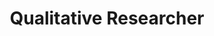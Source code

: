 ---
layout: work-with-us-layout

title: Qualitative Researcher

role: <b> Role </b> <br><br> We are looking for a full-time Social Science Researcher to join our team at Fields of View. You will be required to work with qualitative social data. You must have proficiency in qualitative research methodologies and must also possess a working ability to interpret quantitative data. You will be expected to apply a range of qualitative analytical methods and techniques, including designing of analytical frameworks, executing research projects, analysing and reporting results in various media. <br> <br> We are a multi-disciplinary organisation working in diverse subject matters such as urban planning, energy systems, local governance, climate change, law and justice, housing, etc. Therefore, you must be able to apply research methods in designing studies and analysing data across domain areas. <br> <br> Being a research organisation, we encourage all our researchers to explore new avenues of both research and practice. The candidate will be working in an interdisciplinary team, and has to communicate and work with people from different backgrounds. The ability to simultaneously work on multiple projects and to rapidly switch contexts is non-negotiable. <br> <br> This is a full-time role and will be based in Bangalore, India.

responsibilities: <b> Responsibilities </b> <br> <ul> <li>Undertake secondary data collection using public data sources such as Census of India, World Bank, etc. </li> <li> Execute research projects from start to finish, including collecting, cleaning, processing, analysing and publishing data </li> <li> Independently develop framework of analyses for consolidated primary or secondary data </li> <li> Coordinate with stakeholders for data collection and sharing </li> <li> Communicate research processes and results to audiences from diverse backgrounds </li> <li> Manage projects and team towards the project outcomes </li> <li> Writing up research results in the form of journal articles, conference papers, blogs, or white papers </li> </ul>

skills: <b> Required Skills </b> <br> <ul> <li> A Master’s degree in any of the social sciences, including sociology, economics, anthropology, law, public policy, psychology, statistics or in equivalent fields. </li> <li> Prior experience in field research, either in conducting surveys or ethnographic research </li> <li> Proficiency in qualitative data analysis software such as NVivo, Atlas.ti and data visualisation software such as Tableau or other applications.  </li> <li> Managing databases, cleaning and presenting data in statistical packages of choice. </li> <li> Experience in organising and facilitating Focus Group Discussions (FGDs) </li> <li> Developing and writing case studies </li> <li> Experience in project management and liaising with project partners </li> <li> Simultaneously working on multiple projects </li> <li> Quickly switching contexts </li> <li> Independently planning and managing your work </li> <li> Applying research methods to different subject areas </li> </ul>

additionalSkills: <b> Preferred Skills </b> <ul> <li> Designing primary data collection proposals, including accounting for ethical, privacy and method-specific considerations </li> <li> Proficiency in one or more Indian languages such as Kannada, Tamil, or Hindi </li> <li> Experience in diverse data collection methods such as games, oral histories, online surveys, social media, etc. </li> <li> Experience working with government stakeholders </li> <li> Ability to interpret quantitative data and identify emerging trends for analysis </li> </ul>

whyWorkForFov: <b>Why Work at Fields of View</b> <br> <ul> <li> We pride ourselves in building a collaborative and open environment around our work in building tools for inclusive public policy. This is your chance to become an addition to our coveted multidisciplinary team, that houses individuals from different backgrounds scaling from Journalism to Game Design to Law. </li> <li> We have collaborations with Indian and international universities, and you get access to cutting edge research in data and policy. </li> <li> Depending on your interest, you will contribute to research papers that will be published in major journals. </li> <li> Your work will contribute to real-world applications in addressing social problems. </li> <li> High levels of ownership as part of a small, growing team. </li> <li> We have a generous leave and work-from-home policy and are committed to building an organisational culture of collaboration and trust. </li> <li> We are a non-profit organisation and an equal opportunity employer. We are committed to a safe and vibrant workplace, and highly encourage applications from people from diverse caste, gender, ethnic and religious identities. </li> </ul>

applicationProcess: <b> How To Apply </b> <br><br> If this sounds interesting or exciting to you, please write to work@fieldsofview.in with your CV, a writing sample and a thoughtful cover letter stating why you want to work with us in this role. <br><br> <b> Application Process </b> <br><ol> <li> &nbsp;We will review your application and, upon shortlisting it, set up a quick phone call. The phone call acts as a good way to introduce yourself and for us to let you know a bit more about our work. </li> <li> &nbsp;Having successfully gone through the phone call stage, we will provide you with an assignment. The assignment will involve a cross section of the kind of work you'll do with us. You take as much time as you want to complete the assignment, but we've noted that it takes on average about 7 days to finish. </li> <li> &nbsp;If we like your approach to the assignment, we invite you to spend two days with us. You can pepper us with more questions and get to know the rest of the team. You will also be provided a follow-up task to be performed during those 2 days. Once this is done, and if you like us and we like you, we will extend an offer within a week's time. </li> </ol>

notes: <b>Other Notes</b> <br> <ul> <li>Fields of View is a non-profit organisation.</li> <li>The position is based in Bangalore</li> <li>Our office is in JP Nagar, close to Rangashankara</li></ul>

ide: Qualitative Researcher

tag: Qualitative Researcher

category: jd

permalink: /projects/work-with-us/qualitativeresearcher/

---